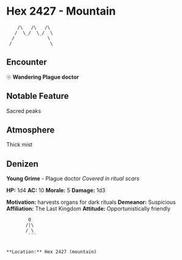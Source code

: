 # Hex 2427 - Mountain
```
    /\   /\   /\
   /  \_/  \_/  \
  /            \
 /              \
```

## Encounter

☉ **Wandering Plague doctor**

## Notable Feature

Sacred peaks

## Atmosphere

Thick mist

## Denizen

**Young Grime** - Plague doctor
*Covered in ritual scars*

**HP:** 1d4 **AC:** 10 **Morale:** 5
**Damage:** 1d3

**Motivation:** harvests organs for dark rituals
**Demeanor:** Suspicious
**Affiliation:** The Last Kingdom
**Attitude:** Opportunistically friendly

```
        O
       /|\
       / \
        ```


**Location:** Hex 2427 (mountain)

